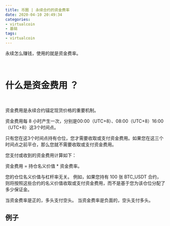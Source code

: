 ```yaml
---
title: 币圈 | 永续合约的资金费率
date: 2020-04-10 20:49:34
categories:
- virtualcoin
- 基础
tags:
- virtualcoin
---
```

永续怎么赚钱，使用的就是资金费率。

<!-- more -->

<br/>

# 什么是资金费用 ？

<br/>

资金费用是永续合约锚定现货价格的重要机制。

资金费用每 8 小时产生一次，分别是00:00（UTC+8）、08:00（UTC+8）16:00（UTC+8）这3个时间点。

只有您在这3个时间点持有仓位，您才需要收取或支付资金费用。如果您在这三个时间点之前平仓，那么您就不需要收取或支付资金费用。

您支付或收到的资金费用计算如下：

资金费用 = 持仓名义价值 \* 资金费率。

您的仓位名义价值与杠杆率无关。 例如，如果您持有 100 张 BTC_USDT 合约，则将按照这些合约的名义价值收取或支付资金费用，而不是基于您为该仓位分配了多少保证金。

当资金费率是正的，多头支付空头。 当资金费率是负面的，空头支付多头。

## 例子




